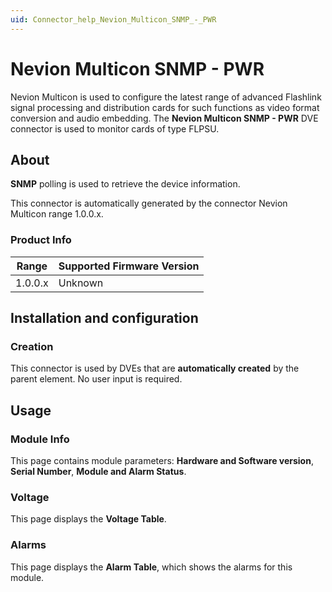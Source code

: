 ```yaml
---
uid: Connector_help_Nevion_Multicon_SNMP_-_PWR
---
```


# Nevion Multicon SNMP - PWR

Nevion Multicon is used to configure the latest range of advanced Flashlink signal processing and distribution cards for such functions as video format conversion and audio embedding.
The **Nevion Multicon SNMP - PWR** DVE connector is used to monitor cards of type FLPSU.

## About

**SNMP** polling is used to retrieve the device information.

This connector is automatically generated by the connector Nevion Multicon range 1.0.0.x.

### Product Info

| Range | Supported Firmware Version |
|------------------|-----------------------------|
| 1.0.0.x          | Unknown                     |

## Installation and configuration

### Creation

This connector is used by DVEs that are **automatically created** by the parent element. No user input is required.

## Usage

### Module Info

This page contains module parameters: **Hardware and Software version**, **Serial Number**, **Module and Alarm Status**.

### Voltage

This page displays the **Voltage Table**.

### Alarms

This page displays the **Alarm Table**, which shows the alarms for this module.
